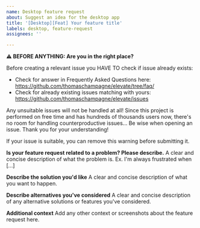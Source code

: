 ```yaml
---
name: Desktop feature request
about: Suggest an idea for the desktop app
title: '[Desktop][Feat] Your feature title'
labels: desktop, feature-request
assignees: ''

---
```


**⚠ BEFORE ANYTHING: Are you in the right place?**

Before creating a relevant issue you HAVE TO check if issue already exists:

* Check for answer in Frequently Asked Questions here: https://github.com/thomaschampagne/elevate/tree/faq/
* Check for already existing issues matching with yours: https://github.com/thomaschampagne/elevate/issues

Any unsuitable issues will not be handled at all! Since this project is performed on free time and has hundreds
of thousands users now, there's no room for handling counterproductive issues... Be wise when opening an issue.
Thank you for your understanding!

If your issue is suitable, you can remove this warning before submitting it.

**Is your feature request related to a problem? Please describe.**
A clear and concise description of what the problem is. Ex. I'm always frustrated when [...]

**Describe the solution you'd like**
A clear and concise description of what you want to happen.

**Describe alternatives you've considered**
A clear and concise description of any alternative solutions or features you've considered.

**Additional context**
Add any other context or screenshots about the feature request here.

